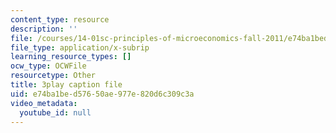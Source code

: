```yaml
---
content_type: resource
description: ''
file: /courses/14-01sc-principles-of-microeconomics-fall-2011/e74ba1bed57650ae977e820d6c309c3a_MfoAkzgpaoQ.vtt
file_type: application/x-subrip
learning_resource_types: []
ocw_type: OCWFile
resourcetype: Other
title: 3play caption file
uid: e74ba1be-d576-50ae-977e-820d6c309c3a
video_metadata:
  youtube_id: null
---
```

